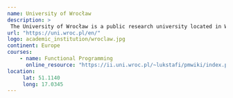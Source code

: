 ```yaml
---
name: University of Wrocław 
description: >
 The University of Wrocław is a public research university located in Wrocław, Poland. 
url: "https://uni.wroc.pl/en/"
logo: academic_institution/wroclaw.jpg
continent: Europe
courses:
    - name: Functional Programming 
      online_resource: "https://ii.uni.wroc.pl/~lukstafi/pmwiki/index.php?n=Functional.Functional"
location:
     lat: 51.1140
     long: 17.0345
---
```

